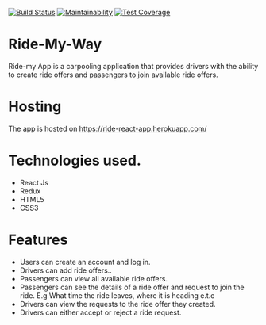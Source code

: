 
[![Build Status](https://travis-ci.org/ruganda/ride-app-react.svg?branch=develop)](https://travis-ci.org/ruganda/ride-app-react)
[![Maintainability](https://api.codeclimate.com/v1/badges/5aec5aa9851e0ff237d3/maintainability)](https://codeclimate.com/github/ruganda/ride-app-react/maintainability)
[![Test Coverage](https://api.codeclimate.com/v1/badges/5aec5aa9851e0ff237d3/test_coverage)](https://codeclimate.com/github/ruganda/ride-app-react/test_coverage)

# Ride-My-Way
Ride-my App is a carpooling application that provides drivers with the ability to create ride offers and passengers to join available ride offers.

# Hosting
The app is hosted on https://ride-react-app.herokuapp.com/

# Technologies used.
- React Js
- Redux
- HTML5
- CSS3

# Features
 - Users can create an account and log in.
 - Drivers can add ride offers..
 - Passengers can view all available ride offers.
 - Passengers can see the details of a ride offer and request to join the ride. E.g What time the ride leaves, where it is heading e.t.c
 - Drivers can view the requests to the ride offer they created.
 - Drivers can either accept or reject a ride request.
